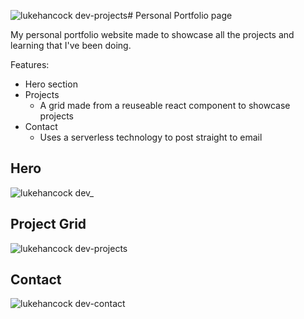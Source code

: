 ![lukehancock dev-projects](https://github.com/user-attachments/assets/b234f664-5d79-40ed-9905-4743a39000f2)# Personal Portfolio page

My personal portfolio website made to showcase all the projects and learning that I've been doing.

Features: 

- Hero section
- Projects
  - A grid made from a reuseable react component to showcase projects
- Contact
  - Uses a serverless technology to post straight to email
 
## Hero
![lukehancock dev_](https://github.com/user-attachments/assets/2f02896b-460a-4e4d-bb9e-950948a3001c)

## Project Grid
![lukehancock dev-projects](https://github.com/user-attachments/assets/119bfe85-0b9e-4f54-9608-11ca3cfc5126)

## Contact
![lukehancock dev-contact](https://github.com/user-attachments/assets/65774828-3719-4d05-8395-73e09e6f680d)
